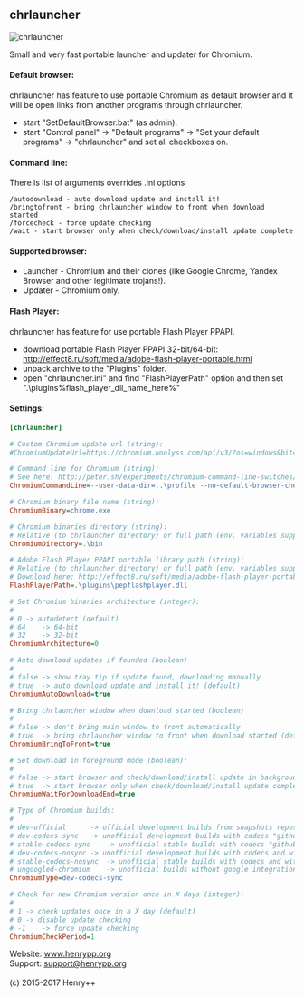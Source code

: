 ## chrlauncher

![chrlauncher](http://www.henrypp.org/images/chrlauncher.jpg)

Small and very fast portable launcher and updater for Chromium.

#### Default browser:
chrlauncher has feature to use portable Chromium as default browser and it will be open links from another programs through chrlauncher.
- start "SetDefaultBrowser.bat" (as admin).
- start "Control panel" -> "Default programs" -> "Set your default programs" -> "chrlauncher" and set all checkboxes on.

#### Command line:
There is list of arguments overrides .ini options
```
/autodownload - auto download update and install it!
/bringtofront - bring chrlauncher window to front when download started
/forcecheck - force update checking
/wait - start browser only when check/download/install update complete
```
#### Supported browser:
- Launcher - Chromium and their clones (like Google Chrome, Yandex Browser and other legitimate trojans!).
- Updater - Chromium only.

#### Flash Player:
chrlauncher has feature for use portable Flash Player PPAPI.
- download portable Flash Player PPAPI 32-bit/64-bit: http://effect8.ru/soft/media/adobe-flash-player-portable.html
- unpack archive to the "Plugins" folder.
- open "chrlauncher.ini" and find "FlashPlayerPath" option and then set ".\plugins\%flash_player_dll_name_here%"

#### Settings:
~~~ini
[chrlauncher]

# Custom Chromium update url (string):
#ChromiumUpdateUrl=https://chromium.woolyss.com/api/v3/?os=windows&bit=%d&type=%s&out=string

# Command line for Chromium (string):
# See here: http://peter.sh/experiments/chromium-command-line-switches/
ChromiumCommandLine=--user-data-dir=..\profile --no-default-browser-check --allow-outdated-plugins --disable-logging --disable-breakpad

# Chromium binary file name (string):
ChromiumBinary=chrome.exe

# Chromium binaries directory (string):
# Relative (to chrlauncher directory) or full path (env. variables supported).
ChromiumDirectory=.\bin

# Adobe Flash Player PPAPI portable library path (string):
# Relative (to chrlauncher directory) or full path (env. variables supported).
# Download here: http://effect8.ru/soft/media/adobe-flash-player-portable.html
FlashPlayerPath=.\plugins\pepflashplayer.dll

# Set Chromium binaries architecture (integer):
#
# 0	-> autodetect (default)
# 64	-> 64-bit
# 32	-> 32-bit
ChromiumArchitecture=0

# Auto download updates if founded (boolean)
#
# false	-> show tray tip if update found, downloading manually
# true	-> auto download update and install it! (default)
ChromiumAutoDownload=true

# Bring chrlauncher window when download started (boolean)
#
# false	-> don't bring main window to front automatically
# true	-> bring chrlauncher window to front when download started (default)
ChromiumBringToFront=true

# Set download in foreground mode (boolean):
#
# false	-> start browser and check/download/install update in background
# true	-> start browser only when check/download/install update complete (default)
ChromiumWaitForDownloadEnd=true

# Type of Chromium builds:
#
# dev-official		-> official development builds from snapshots repository "commondatastorage.googleapis.com/chromium-browser-snapshots/index.html"
# dev-codecs-sync	-> unofficial development builds with codecs "github.com/henrypp/chromium/releases" (default)
# stable-codecs-sync	-> unofficial stable builds with codecs "github.com/henrypp/chromium/releases"
# dev-codecs-nosync	-> unofficial development builds with codecs and without google services "github.com/henrypp/chromium/releases"
# stable-codecs-nosync	-> unofficial stable builds with codecs and without google services "github.com/henrypp/chromium/releases"
# ungoogled-chromium	-> unofficial builds without google integration and enhanced privacy "github.com/Eloston/ungoogled-chromium"
ChromiumType=dev-codecs-sync

# Check for new Chromium version once in X days (integer):
#
# 1	-> check updates once in a X day (default)
# 0	-> disable update checking
# -1	-> force update checking
ChromiumCheckPeriod=1
~~~
Website: www.henrypp.org<br />
Support: support@henrypp.org<br />
<br />
(c) 2015-2017 Henry++
